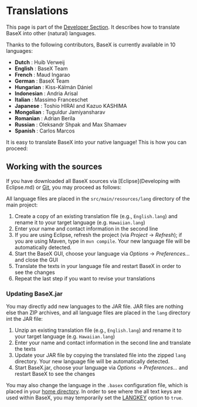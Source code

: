 
# Translations
 


 
This page is part of the [Developer Section](Developing.md). It describes how to translate BaseX into other (natural) languages. 

 
Thanks to the following contributors, BaseX is currently available in 10 languages: 

  * **Dutch** : Huib Verweij 
 * **English** : BaseX Team 
 * **French** : Maud Ingarao 
 * **German** : BaseX Team 
 * **Hungarian** : Kiss-Kálmán Dániel 
 * **Indonesian** : Andria Arisal 
 * **Italian** : Massimo Franceschet 
 * **Japanese** : Toshio HIRAI and Kazuo KASHIMA 
 * **Mongolian** : Tuguldur Jamiyansharav 
 * **Romanian** : Adrian Berila 
 * **Russian** : Oleksandr Shpak and Max Shamaev 
 * **Spanish** : Carlos Marcos 
 
It is easy to translate BaseX into your native language! This is how you can proceed: 

 
## Working with the sources

If you have downloaded all BaseX sources via [Eclipse](Developing with Eclipse.md) or [Git](Git.md), you may proceed as follows: 


All language files are placed in the `src/main/resources/lang` directory of the main project: 

1. Create a copy of an existing translation file (e.g., `English.lang`) and rename it to your target language (e.g. `Hawaiian.lang`) 
2. Enter your name and contact information in the second line 
3. If you are using Eclipse, refresh the project (via _Project_ → _Refresh_); if you are using Maven, type in `mvn compile`. Your new language file will be automatically detected. 
4. Start the BaseX GUI, choose your language via _Options_ → _Preferences..._ and close the GUI 
5. Translate the texts in your language file and restart BaseX in order to see the changes 
6. Repeat the last step if you want to revise your translations 

### Updating BaseX.jar

You may directly add new languages to the JAR file. JAR files are nothing else than ZIP archives, and all language files are placed in the `lang` directory int the JAR file: 

1. Unzip an existing translation file (e.g., `English.lang`) and rename it to your target language (e.g. `Hawaiian.lang`) 
2. Enter your name and contact information in the second line and translate the texts 
3. Update your JAR file by copying the translated file into the zipped `lang` directory. Your new language file will be automatically detected. 
4. Start BaseX.jar, choose your language via _Options_ → _Preferences..._ and restart BaseX to see the changes 

You may also change the language in the `.basex` configuration file, which is placed in your [home directory](Configuration.md). In order to see where the all text keys are used within BaseX, you may temporarily set the [LANGKEY](Options.md#LANGKEY) option to `true`. 


